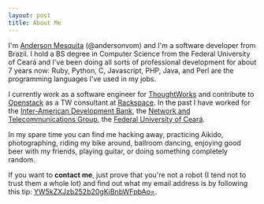 ```yaml
---
layout: post
title: About Me
---
```


I'm [Anderson Mesquita][linkedin] (@andersonvom) and I'm a software
developer from Brazil.  I hold a BS degree in Computer Science from the
Federal University of Ceará and I've been doing all sorts of professional
development for about 7 years now: Ruby, Python, C, Javascript, PHP,
Java, and Perl are the programming languages I've used in my jobs.

I currently work as a software engineer for [ThoughtWorks][] and
contribute to [Openstack][] as a TW consultant at [Rackspace][].  In the
past I have worked for the [Inter-American Development Bank][iadb], the
[Network and Telecommunications Group][great], the [Federal University
of Ceará][ufc].

In my spare time you can find me hacking away, practicing Aikido,
photographing, riding my bike around, ballroom dancing, enjoying good
beer with my friends, playing guitar, or doing something completely
random.

If you want to **contact me**, just prove that you're not a robot (I tend
not to trust them a whole lot) and find out what my email address is by
following this tip:
[YW5kZXJzb252b20gKiBnbWFpbAo=][base64].

[linkedin]: http://linkedin.com/andersonmesquita
  "Take a look at my linked in profile"
[follow]: http://twitter.com/andersonvom
  "Follow me on Twitter"
[thoughtworks]: http://thoughtworks.com
  "Visit ThoughtWorks, Inc. website"
[openstack]: http://openstack.org
  "OpenStack Cloud Software"
[rackspace]: http://www.rackspace.com
  "Rackspace - The Open Cloud Company"
[iadb]: http://www.iadb.org
  "Visit the Inter-American Development Bank website"
[great]: http://great.ufc.br
  "Visit GREaT website"
[ufc]: http://www.ufc.br
  "Visit the Federal University of Ceará website"
[base64]: https://duckduckgo.com/?q=base64+decode
  "Find out how to get my email address"
